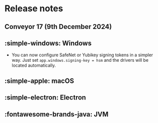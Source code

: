 # Release notes

## Conveyor 17 (9th December 2024)

## :simple-windows: Windows

* You can now configure SafeNet or Yubikey signing tokens in a simpler way. Just set `app.windows.signing-key = hsm` and the drivers will be located automatically.

## :simple-apple: macOS


## :simple-electron: Electron


## :fontawesome-brands-java: JVM
